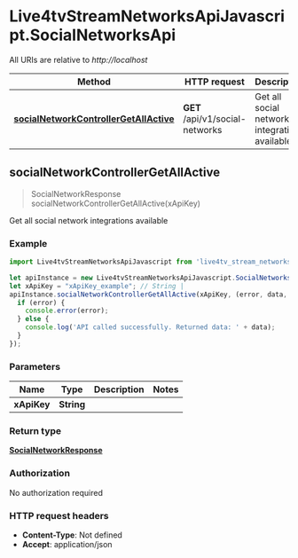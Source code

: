 # Live4tvStreamNetworksApiJavascript.SocialNetworksApi

All URIs are relative to *http://localhost*

Method | HTTP request | Description
------------- | ------------- | -------------
[**socialNetworkControllerGetAllActive**](SocialNetworksApi.md#socialNetworkControllerGetAllActive) | **GET** /api/v1/social-networks | Get all social network integrations available



## socialNetworkControllerGetAllActive

> SocialNetworkResponse socialNetworkControllerGetAllActive(xApiKey)

Get all social network integrations available

### Example

```javascript
import Live4tvStreamNetworksApiJavascript from 'live4tv_stream_networks_api_javascript';

let apiInstance = new Live4tvStreamNetworksApiJavascript.SocialNetworksApi();
let xApiKey = "xApiKey_example"; // String | 
apiInstance.socialNetworkControllerGetAllActive(xApiKey, (error, data, response) => {
  if (error) {
    console.error(error);
  } else {
    console.log('API called successfully. Returned data: ' + data);
  }
});
```

### Parameters


Name | Type | Description  | Notes
------------- | ------------- | ------------- | -------------
 **xApiKey** | **String**|  | 

### Return type

[**SocialNetworkResponse**](SocialNetworkResponse.md)

### Authorization

No authorization required

### HTTP request headers

- **Content-Type**: Not defined
- **Accept**: application/json

